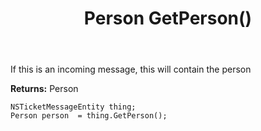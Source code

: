 ﻿---
uid: crmscript_ref_NSTicketMessageEntity_GetPerson
title: Person GetPerson()
intellisense: NSTicketMessageEntity.GetPerson
keywords: NSTicketMessageEntity, GetPerson
so.topic: reference
---

If this is an incoming message, this will contain the person

**Returns:** Person


```crmscript
NSTicketMessageEntity thing;
Person person  = thing.GetPerson();
```


